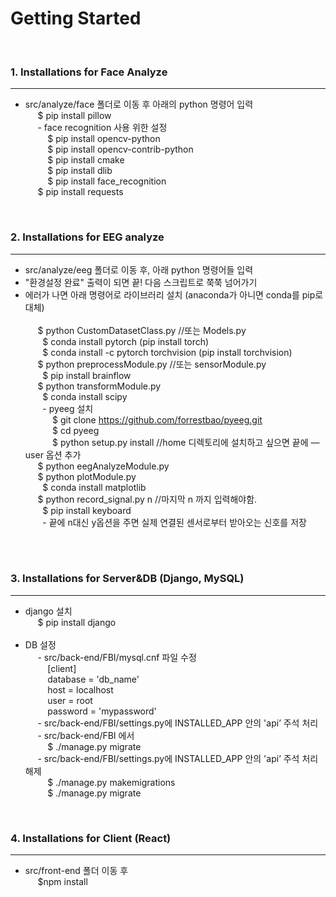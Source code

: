 # Getting Started
<br/>

### 1. Installations for Face Analyze
<hr/>

- src/analyze/face 폴더로 이동 후 아래의 python 명령어 입력 <br/>
&nbsp;&nbsp;&nbsp;&nbsp; $ pip install pillow <br/>
&nbsp;&nbsp;&nbsp;&nbsp; - face recognition 사용 위한 설정 <br/>
&nbsp;&nbsp;&nbsp;&nbsp;&nbsp;&nbsp;&nbsp;&nbsp; $ pip install opencv-python <br/>
&nbsp;&nbsp;&nbsp;&nbsp;&nbsp;&nbsp;&nbsp;&nbsp; $ pip install opencv-contrib-python <br/>
&nbsp;&nbsp;&nbsp;&nbsp;&nbsp;&nbsp;&nbsp;&nbsp; $ pip install cmake <br/>
&nbsp;&nbsp;&nbsp;&nbsp;&nbsp;&nbsp;&nbsp;&nbsp; $ pip install dlib <br/>
&nbsp;&nbsp;&nbsp;&nbsp;&nbsp;&nbsp;&nbsp;&nbsp; $ pip install face_recognition <br/>
&nbsp;&nbsp;&nbsp;&nbsp; $ pip install requests <br/>
<br/>

### 2. Installations for EEG analyze
<hr/>

- src/analyze/eeg 폴더로 이동 후, 아래 python 명령어들 입력  <br/>
- "환경설정 완료" 출력이 되면 끝! 다음 스크립트로 쭉쭉 넘어가기 <br/>
- 에러가 나면 아래 명령어로 라이브러리 설치 (anaconda가 아니면 conda를 pip로 대체) <br/><br/>
&nbsp;&nbsp;&nbsp;&nbsp; $ python CustomDatasetClass.py //또는 Models.py <br/>
&nbsp;&nbsp;&nbsp;&nbsp;&nbsp;&nbsp; $ conda install pytorch (pip install torch) <br/>
&nbsp;&nbsp;&nbsp;&nbsp;&nbsp;&nbsp; $ conda install -c pytorch torchvision (pip install torchvision) <br/>
&nbsp;&nbsp;&nbsp;&nbsp; $ python preprocessModule.py //또는 sensorModule.py <br/>
&nbsp;&nbsp;&nbsp;&nbsp;&nbsp;&nbsp; $ pip install brainflow <br/>
&nbsp;&nbsp;&nbsp;&nbsp; $ python transformModule.py <br/>
&nbsp;&nbsp;&nbsp;&nbsp;&nbsp;&nbsp; $ conda install scipy <br/>
&nbsp;&nbsp;&nbsp;&nbsp;&nbsp;&nbsp; - pyeeg 설치 <br/>
&nbsp;&nbsp;&nbsp;&nbsp;&nbsp;&nbsp;&nbsp;&nbsp;&nbsp;&nbsp; $ git clone https://github.com/forrestbao/pyeeg.git <br/>
&nbsp;&nbsp;&nbsp;&nbsp;&nbsp;&nbsp;&nbsp;&nbsp;&nbsp;&nbsp; $ cd pyeeg <br/>
&nbsp;&nbsp;&nbsp;&nbsp;&nbsp;&nbsp;&nbsp;&nbsp;&nbsp;&nbsp; $ python setup.py install //home 디렉토리에 설치하고 싶으면 끝에 —user 옵션 추가 <br/>
&nbsp;&nbsp;&nbsp;&nbsp; $ python eegAnalyzeModule.py <br/>
&nbsp;&nbsp;&nbsp;&nbsp; $ python plotModule.py <br/>
&nbsp;&nbsp;&nbsp;&nbsp;&nbsp;&nbsp; $ conda install matplotlib <br/>
&nbsp;&nbsp;&nbsp;&nbsp; $ python record_signal.py n //마지막 n 까지 입력해야함. <br/>
&nbsp;&nbsp;&nbsp;&nbsp;&nbsp;&nbsp; $ pip install keyboard <br/>
&nbsp;&nbsp;&nbsp;&nbsp;&nbsp;&nbsp; - 끝에 n대신 y옵션을 주면 실제 연결된 센서로부터 받아오는 신호를 저장 <br/><br/>
<br/>

### 3. Installations for Server&DB (Django, MySQL)
<hr/>

- django 설치 <br/>
&nbsp;&nbsp;&nbsp;&nbsp; $ pip install django <br/><br/>
- DB 설정 <br/>
&nbsp;&nbsp;&nbsp;&nbsp; - src/back-end/FBI/mysql.cnf 파일 수정 <br/>
&nbsp;&nbsp;&nbsp;&nbsp;&nbsp;&nbsp;&nbsp;&nbsp;  [client] <br/>
&nbsp;&nbsp;&nbsp;&nbsp;&nbsp;&nbsp;&nbsp;&nbsp;  database = 'db_name' <br/>
&nbsp;&nbsp;&nbsp;&nbsp;&nbsp;&nbsp;&nbsp;&nbsp;  host = localhost <br/>
&nbsp;&nbsp;&nbsp;&nbsp;&nbsp;&nbsp;&nbsp;&nbsp;  user = root <br/>
&nbsp;&nbsp;&nbsp;&nbsp;&nbsp;&nbsp;&nbsp;&nbsp;  password = 'mypassword' <br/>
&nbsp;&nbsp;&nbsp;&nbsp; - src/back-end/FBI/settings.py에 INSTALLED_APP 안의 'api’ 주석 처리 <br/>
&nbsp;&nbsp;&nbsp;&nbsp; - src/back-end/FBI 에서 <br/>
&nbsp;&nbsp;&nbsp;&nbsp;&nbsp;&nbsp;&nbsp;&nbsp; $ ./manage.py migrate <br/>
&nbsp;&nbsp;&nbsp;&nbsp; - src/back-end/FBI/settings.py에 INSTALLED_APP 안의 'api’ 주석 처리 해제 <br/>
&nbsp;&nbsp;&nbsp;&nbsp;&nbsp;&nbsp;&nbsp;&nbsp; $ ./manage.py makemigrations <br/>
&nbsp;&nbsp;&nbsp;&nbsp;&nbsp;&nbsp;&nbsp;&nbsp; $ ./manage.py migrate <br/>
<br/>

### 4. Installations for Client (React)
<hr/>

- src/front-end 폴더 이동 후 <br/>
&nbsp;&nbsp;&nbsp;&nbsp; $npm install <br/>
<br/>
